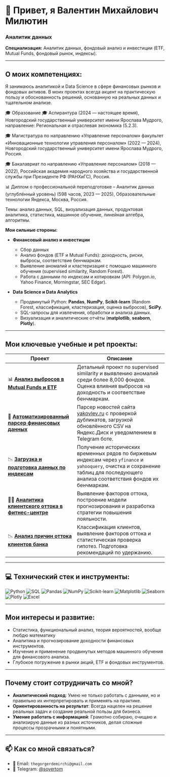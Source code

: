 # 👋 Привет, я Валентин Михайлович Милютин  

### Аналитик данных  
**Специализация:** Аналитик данных, фондовый анализ и инвестиции (ETF, Mutual Funds, фондовый рынок, индексы).

---

## О моих компетенциях:

Я занимаюсь аналитикой и Data Science в сфере финансовых рынков и фондовых активов. В моих проектах всегда акцент на практическую пользу и обоснованность решений, основанную на реальных данных и тщательном анализе.

🎓 Образование
🎓 Аспирантура (2024 — настоящее время),
Новгородский государственный университет имени Ярослава Мудрого,
направление: Региональная и отраслевая экономика (5.2.3).

🎓 Магистратура по направлению «Управление персоналом» факультет «Инновационные технологии управления персоналом» (2022 — 2024),
Новгородский государственный университет имени Ярослава Мудрого, Россия.

🎓 Бакалавриат по направлению «Управление персоналом» (2018 — 2022),
Российская академия народного хозяйства и государственной службы при Президенте РФ (РАНХиГС), Россия.

📊 Диплом о профессиональной переподготовке – Аналитик данных (углублённый уровень)
(598 часов, 2023 — 2025),
Образовательные технологии Яндекса, Москва, Россия.

Темы: анализ данных, SQL, визуализация данных, продуктовая аналитика, статистика, машинное обучение, линейная алгебра, алгоритмы.

**Мои сильные стороны:**  
- **Финансовый анализ и инвестиции**
  - Сбор данных
  - Анализ фондов (ETF и Mutual Funds): доходность, риски, выбросы, соответствие бенчмаркам.
  - Выявление аномалий и кластеризация с помощью машинного обучения (supervised similarity, Random Forest).
  - Работа с данными по индексам и котировкам (API: Polygon.io, Yahoo Finance, Morningstar, SEC Edgar).

- **Data Science и Data Analytics**
  - Продвинутый Python: **Pandas**, **NumPy**, **Scikit-learn** (Random Forest, классификация, кластеризация, оценка выбросов), **SciPy**.
  - SQL-запросы для извлечения, обработки и анализа данных.
  - Визуализация и аналитические отчёты (**matplotlib**, **seaborn**, **Plotly**).

---

## Мои ключевые учебные и pet проекты:

| Проект | Описание |
|--------|----------|
| 📊 [**Анализ выбросов в Mutual Funds и ETF**](https://github.com/ValentinMilyutin/mutual-funds-outlier-analysis) | Детальный проект по supervised similarity и выявлению аномалий среди более 8,000 фондов. Оценка влияния выбросов на доходность и соответствие бенчмаркам. |
|🤖 [**Автоматизированный парсер финансовых данных**](https://github.com/ValentinMilyutin/yakovlev-site-parser) | Парсер новостей сайта [yakovlev.ru](https://yakovlev.ru) с проверкой дубликатов, загрузкой обновлённого CSV на Яндекс.Диск и уведомлением в Telegram боте. |
📉 [**Загрузка и подготовка данных по индексам**](https://github.com/ValentinMilyutin/get-indeces-and-saving-tables) | Получение исторических временных рядов по биржевым индексам через `yfinance` и `yahooquery`, очистка и сохранение таблиц для последующего анализа соответствия фондов их бенчмаркам.
🏋️‍♂️ [**Аналитика клиентского оттока в фитнес-центре**](https://github.com/ValentinMilyutin/fitness-churn-analysis) | Выявление факторов оттока, построение модели прогнозирования и разработка стратегии повышения лояльности.
📉 [**Анализ причин оттока клиентов банка**](https://github.com/ValentinMilyutin/bank-analysis) | Классификация клиентов, выявление факторов оттока и статистическая проверка гипотез. Подготовка рекомендаций по удержанию. |



---

## 💻 Технический стек и инструменты:

![Python](https://img.shields.io/badge/Python-3776AB?style=for-the-badge&logo=python&logoColor=white)
![SQL](https://img.shields.io/badge/SQL-003B57?style=for-the-badge&logo=sql&logoColor=white)
![Pandas](https://img.shields.io/badge/Pandas-150458?style=for-the-badge&logo=pandas&logoColor=white)
![NumPy](https://img.shields.io/badge/NumPy-013243?style=for-the-badge&logo=numpy&logoColor=white)
![Scikit-learn](https://img.shields.io/badge/Scikit--learn-F7931E?style=for-the-badge&logo=scikit-learn&logoColor=white)
![Matplotlib](https://img.shields.io/badge/matplotlib-11557C?style=for-the-badge&logoColor=white)
![Seaborn](https://img.shields.io/badge/Seaborn-3776AB?style=for-the-badge&logoColor=white)
![Plotly](https://img.shields.io/badge/Plotly-3F4F75?style=for-the-badge&logo=plotly&logoColor=white)
![Excel](https://img.shields.io/badge/Microsoft%20Excel-217346?style=for-the-badge&logo=microsoft-excel&logoColor=white)

---

##  Мои интересы и развитие:

- Статистика, функциональный анализ, теория вероятностей, вообще любдю математику
- Аналитика и прогнозирование доходности финансовых инструментов.
- Изучение и применение продвинутых методов машинного обучения для финансового анализа.
- Глубокое погружение в рынки акций, ETF и фондовых инструментов.

---

##  Почему стоит сотрудничать со мной?

- **Аналитический подход**: Умею не только работать с данными, но и правильно их интерпретировать и применять на практике.
- **Ориентированность на результат**: Всегда нацелен на решение реальных задач и создание реальной пользы для бизнеса.
- **Умение работать с информацией**: Грамотно собираю, очищаю и анализирую данные из разных источников, делая сложные процессы прозрачными и понятными.

---

## 📫 Как со мной связаться?

- 📧 Email: `thegorgerdemirchi@gmail.com`
- 📲 Telegram: [@soyertom](https://t.me/soyertom)
